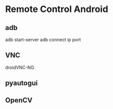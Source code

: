 # Remote Control Android

## adb
adb start-server
adb connect ip port

## VNC
droidVNC-NG


## pyautogui

## OpenCV

